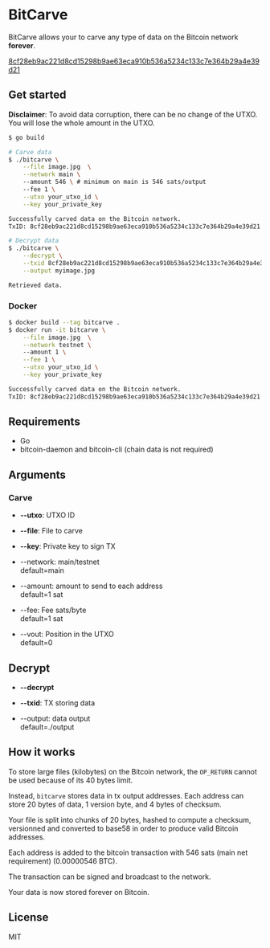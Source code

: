 # BitCarve
BitCarve allows your to carve any type of data on the Bitcoin network **forever**.

[8cf28eb9ac221d8cd15298b9ae63eca910b536a5234c133c7e364b29a4e39d21](https://www.blockchain.com/btc/tx/8cf28eb9ac221d8cd15298b9ae63eca910b536a5234c133c7e364b29a4e39d21)
## Get started

**Disclaimer**: To avoid data corruption, there can be no change of the UTXO. You will lose the whole amount in the UTXO.  

```bash
$ go build

# Carve data
$ ./bitcarve \
    --file image.jpg  \
    --network main \ 
    --amount 546 \ # minimum on main is 546 sats/output
    --fee 1 \
    --utxo your_utxo_id \
    --key your_private_key

Successfully carved data on the Bitcoin network.
TxID: 8cf28eb9ac221d8cd15298b9ae63eca910b536a5234c133c7e364b29a4e39d21

# Decrypt data
$ ./bitcarve \
    --decrypt \
    --txid 8cf28eb9ac221d8cd15298b9ae63eca910b536a5234c133c7e364b29a4e39d21 \
    --output myimage.jpg

Retrieved data.
```

### Docker

```bash
$ docker build --tag bitcarve .
$ docker run -it bitcarve \
    --file image.jpg  \
    --network testnet \ 
    --amount 1 \
    --fee 1 \
    --utxo your_utxo_id \
    --key your_private_key

Successfully carved data on the Bitcoin network.
TxID: 8cf28eb9ac221d8cd15298b9ae63eca910b536a5234c133c7e364b29a4e39d21
```

## Requirements
* Go
* bitcoin-daemon and bitcoin-cli (chain data is not required)

## Arguments
### Carve
* **--utxo**: UTXO ID  

* **--file**: File to carve

* **--key**: Private key to sign TX

* --network: main/testnet  
    default=main

* --amount: amount to send to each address  
    default=1 sat

* --fee: Fee sats/byte  
    default=1 sat


* --vout: Position in the UTXO  
    default=0


## Decrypt
* **--decrypt**  

* **--txid**: TX storing data  

* --output: data output  
    default=./output

## How it works

To store large files (kilobytes) on the Bitcoin network, the `OP_RETURN` cannot be used because of its 40 bytes limit.

Instead, `bitcarve` stores data in tx output addresses. Each address can store 20 bytes of data, 1 version byte, and 4 bytes of checksum.   

Your file is split into chunks of 20 bytes, hashed to compute a checksum, versionned and converted to base58 in order to produce valid Bitcoin addresses.

Each address is added to the bitcoin transaction with 546 sats (main net requirement) (0.00000546 BTC).

The transaction can be signed and broadcast to the network.

Your data is now stored forever on Bitcoin.

## License

MIT
